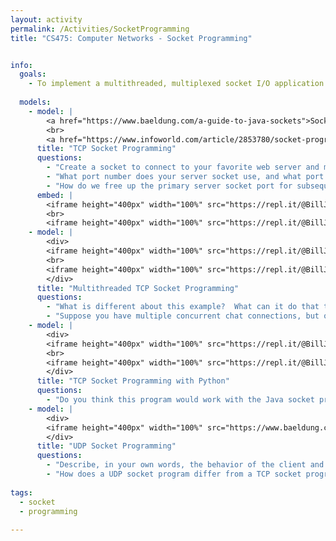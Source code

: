 ```yaml
---
layout: activity
permalink: /Activities/SocketProgramming
title: "CS475: Computer Networks - Socket Programming"


info:
  goals: 
    - To implement a multithreaded, multiplexed socket I/O application that implements an application layer protocol
      
  models:
    - model: |
        <a href="https://www.baeldung.com/a-guide-to-java-sockets">Socket Programming Tutorial</a>
        <br>
        <a href="https://www.infoworld.com/article/2853780/socket-programming-for-scalable-systems.html">Threaded Socket Programming Example</a>
      title: "TCP Socket Programming"
      questions: 
        - "Create a socket to connect to your favorite web server and make an HTTP request, printing its response to the screen." 
        - "What port number does your server socket use, and what port should your client use to connect?"
        - "How do we free up the primary server socket port for subsequent connections, so that they can be handled simultaneously?"
      embed: |
        <iframe height="400px" width="100%" src="https://repl.it/@BillJr99/ThreadedSocketClientExample?lite=true" scrolling="no" frameborder="no" allowtransparency="true" allowfullscreen="true" sandbox="allow-forms allow-pointer-lock allow-popups allow-same-origin allow-scripts allow-modals"></iframe>  
        <br>
        <iframe height="400px" width="100%" src="https://repl.it/@BillJr99/ThreadedSocketServerExample?lite=true" scrolling="no" frameborder="no" allowtransparency="true" allowfullscreen="true" sandbox="allow-forms allow-pointer-lock allow-popups allow-same-origin allow-scripts allow-modals"></iframe>          
    - model: |
        <div>
        <iframe height="400px" width="100%" src="https://repl.it/@BillJr99/MultiThreadedSocketClientExample?lite=true" scrolling="no" frameborder="no" allowtransparency="true" allowfullscreen="true" sandbox="allow-forms allow-pointer-lock allow-popups allow-same-origin allow-scripts allow-modals"></iframe>  
        <br>
        <iframe height="400px" width="100%" src="https://repl.it/@BillJr99/MultiThreadedSocketServerExample?lite=true" scrolling="no" frameborder="no" allowtransparency="true" allowfullscreen="true" sandbox="allow-forms allow-pointer-lock allow-popups allow-same-origin allow-scripts allow-modals"></iframe>         
        </div>
      title: "Multithreaded TCP Socket Programming"
      questions: 
        - "What is different about this example?  What can it do that the prior example cannot?"
        - "Suppose you have multiple concurrent chat connections, but only one <code>System.in</code> standard input stream.  How might you determine which socket should send each line that the user types in?"
    - model: |
        <div>
        <iframe height="400px" width="100%" src="https://repl.it/@BillJr99/PythonClientSocket?lite=true" scrolling="no" frameborder="no" allowtransparency="true" allowfullscreen="true" sandbox="allow-forms allow-pointer-lock allow-popups allow-same-origin allow-scripts allow-modals"></iframe>  
        <br>
        <iframe height="400px" width="100%" src="https://repl.it/@BillJr99/PythonServerSocket?lite=true" scrolling="no" frameborder="no" allowtransparency="true" allowfullscreen="true" sandbox="allow-forms allow-pointer-lock allow-popups allow-same-origin allow-scripts allow-modals"></iframe>         
        </div>
      title: "TCP Socket Programming with Python"
      questions: 
        - "Do you think this program would work with the Java socket programs?  Why or why not?"
    - model: |
        <div>
        <iframe height="400px" width="100%" src="https://www.baeldung.com/udp-in-java"></iframe>  
        </div>
      title: "UDP Socket Programming"
      questions: 
        - "Describe, in your own words, the behavior of the client and the server in this example."
        - "How does a UDP socket program differ from a TCP socket program, in terms of its design and behavior?"
        
tags:
  - socket
  - programming
 
---
```


